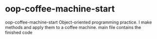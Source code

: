 # oop-coffee-machine-start
oop-coffee-machine-start
Object-oriented programming practice.
I make methods and apply them to a coffee machine.
main file contains the finished code

